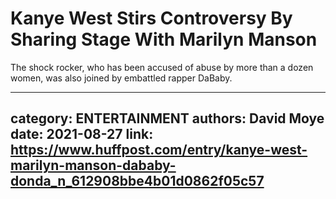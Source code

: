 # Kanye West Stirs Controversy By Sharing Stage With Marilyn Manson

The shock rocker, who has been accused of abuse by more than a dozen women, was also joined by embattled rapper DaBaby.

---
category: ENTERTAINMENT
authors: David Moye
date: 2021-08-27
link: https://www.huffpost.com/entry/kanye-west-marilyn-manson-dababy-donda_n_612908bbe4b01d0862f05c57
---
